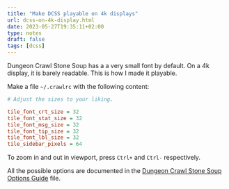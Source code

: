 ```yaml
---
title: "Make DCSS playable on 4k displays"
url: dcss-on-4k-display.html
date: 2023-05-27T19:35:11+02:00
type: notes
draft: false
tags: [dcss]
---
```


Dungeon Crawl Stone Soup has a a very small font by default. On a 4k display, it
is barely readable. This is how I made it playable.

Make a file `~/.crawlrc` with the following content:

```ini
# Adjust the sizes to your liking.

tile_font_crt_size = 32
tile_font_stat_size = 32
tile_font_msg_size = 32
tile_font_tip_size = 32
tile_font_lbl_size = 32
tile_sidebar_pixels = 64
```

To zoom in and out in viewport, press `Ctrl+` and `Ctrl-` respectively.

All the possible options are documented in the [Dungeon Crawl Stone Soup Options Guide](https://github.com/crawl/crawl/blob/master/crawl-ref/docs/options_guide.txt) file.
